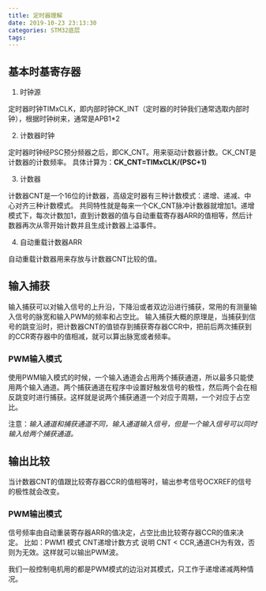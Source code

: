 ```yaml
---
title: 定时器理解
date: 2019-10-23 23:13:30
categories: STM32底层
tags:
---
```


## 基本时基寄存器

1. 时钟源

定时器时钟TIMxCLK，即内部时钟CK_INT（定时器的时钟我们通常选取内部时钟），根据时钟树来，通常是APB1*2

2. 计数器时钟

定时器时钟经PSC预分频器之后，即CK_CNT。用来驱动计数器计数。CK_CNT是计数器的计数频率。
具体计算为：**CK_CNT=TIMxCLK/(PSC+1)**

3. 计数器

计数器CNT是一个16位的计数器，高级定时器有三种计数模式：递增、递减、中心对齐三种计数模式。
共同特性就是每来一个CK_CNT脉冲计数器就增加1。递增模式下，每次计数加1，直到计数器的值与自动重载寄存器ARR的值相等，然后计数器再次从零开始计数并且生成计数器上溢事件。

4. 自动重载计数器ARR

自动重载计数器用来存放与计数器CNT比较的值。

## 输入捕获

输入捕获可以对输入信号的上升沿，下降沿或者双边沿进行捕获，常用的有测量输入信号的脉宽和输入PWM的频率和占空比。
输入捕获大概的原理是，当捕获到信号的跳变沿时，把计数器CNT的值锁存到捕获寄存器CCR中，把前后两次捕获到的CCR寄存器中的值相减，就可以算出脉宽或者频率。

### PWM输入模式

使用PWM输入模式的时候，一个输入通道会占用两个捕获通道，所以最多只能使用两个输入通道。两个捕获通道在程序中设置好触发信号的极性，然后两个会在相反跳变时进行捕获。这样就是说两个捕获通道一个对应于周期，一个对应于占空比。

注意：*输入通道和捕获通道不同，输入通道输入信号，但是一个输入信号可以同时输入给两个捕获通道。*

## 输出比较

当计数器CNT的值跟比较寄存器CCR的值相等时，输出参考信号OCXREF的信号的极性就会改变。

### PWM输出模式

信号频率由自动重装寄存器ARR的值决定，占空比由比较寄存器CCR的值来决定。
比如：PWM1 模式  CNT递增计数方式  说明 CNT < CCR,通道CH为有效，否则为无效。这样就可以输出PWM波。

我们一般控制电机用的都是PWM模式的边沿对其模式，只工作于递增递减两种情况。